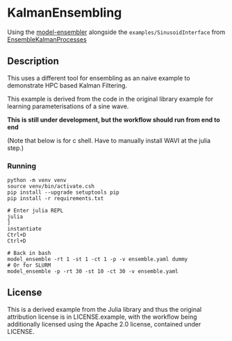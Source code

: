 # KalmanEnsembling
Using the [model-ensembler][2] alongside the `examples/SinusoidInterface` from [EnsembleKalmanProcesses][1]

## Description

This uses a different tool for ensembling as an naive example to demonstrate HPC based Kalman Filtering.

This example is derived from the code in the original library example for learning parameterisations of a sine wave.

**This is still under development, but the workflow should run from end to end**

(Note that below is for c shell. Have to manually install WAVI at the julia step.)

### Running

```
python -m venv venv
source venv/bin/activate.csh
pip install --upgrade setuptools pip
pip install -r requirements.txt

# Enter julia REPL
julia
]
instantiate
Ctrl+D
Ctrl+D

# Back in bash
model_ensemble -rt 1 -st 1 -ct 1 -p -v ensemble.yaml dummy
# Or for SLURM
model_ensemble -p -rt 30 -st 10 -ct 30 -v ensemble.yaml
```

## License

This is a derived example from the Julia library and thus the original attribution license is in LICENSE.example, with the workflow being additionally licensed using the Apache 2.0 license, contained under LICENSE.


[1]: https://github.com/CliMA/EnsembleKalmanProcesses.jl
[2]: https://github.com/JimCircadian/model-ensembler
